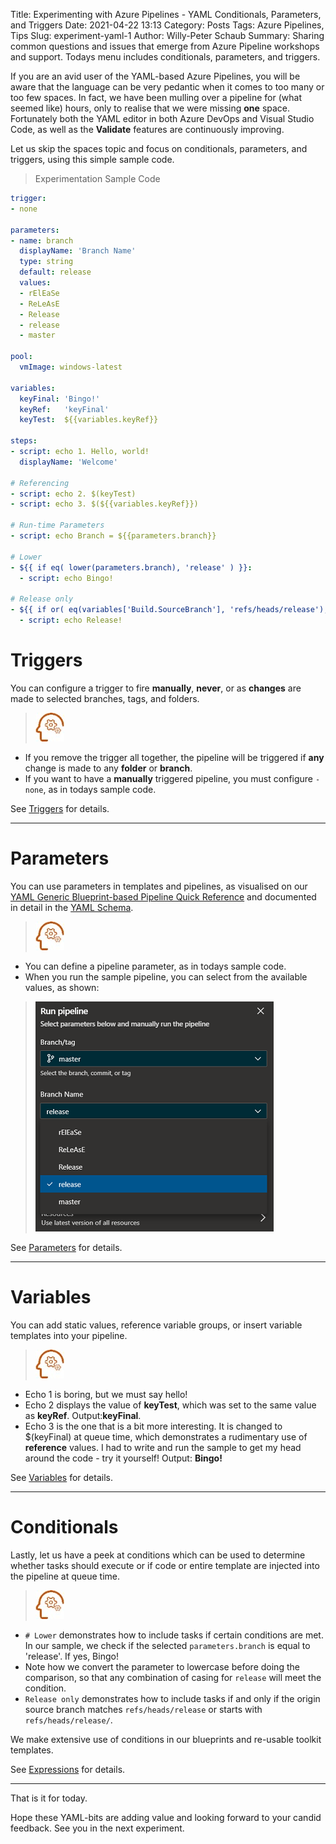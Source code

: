 Title: Experimenting with Azure Pipelines - YAML Conditionals, Parameters, and Triggers 
Date: 2021-04-22 13:13
Category: Posts
Tags: Azure Pipelines, Tips
Slug: experiment-yaml-1
Author: Willy-Peter Schaub
Summary: Sharing common questions and issues that emerge from Azure Pipeline workshops and support. Todays menu includes conditionals, parameters, and triggers. 

If you are an avid user of the YAML-based Azure Pipelines, you will be aware that the language can be very pedantic when it comes to too many or too few spaces. In fact, we have been mulling over a pipeline for (what seemed like) hours, only to realise that we were missing **one** space. Fortunately both the YAML editor in both Azure DevOps and Visual Studio Code, as well as the **Validate** features are continuously improving.

Let us skip the spaces topic and focus on conditionals, parameters, and triggers, using this simple sample code.

> Experimentation Sample Code

```yml
trigger:
- none

parameters:
- name: branch
  displayName: 'Branch Name'
  type: string
  default: release
  values:
  - rElEaSe
  - ReLeAsE
  - Release
  - release
  - master

pool:
  vmImage: windows-latest

variables:
  keyFinal: 'Bingo!'
  keyRef:   'keyFinal'
  keyTest:  ${{variables.keyRef}}

steps:
- script: echo 1. Hello, world!
  displayName: 'Welcome'

# Referencing
- script: echo 2. $(keyTest)
- script: echo 3. $(${{variables.keyRef}})

# Run-time Parameters
- script: echo Branch = ${{parameters.branch}}

# Lower
- ${{ if eq( lower(parameters.branch), 'release' ) }}:
  - script: echo Bingo!

# Release only
- ${{ if or( eq(variables['Build.SourceBranch'], 'refs/heads/release'), startsWith(variables['Build.SourceBranch'], 'refs/heads/release/')) }}:
  - script: echo Release!
``` 

# Triggers

You can configure a trigger to fire **manually**, **never**, or as **changes** are made to selected branches, tags, and folders.

> ![Learning](/images/experiment-yaml-1-1.jpg)

- If you remove the trigger all together, the pipeline will be triggered if **any** change is made to any **folder** or **branch**. 
- If you want to have a **manually** triggered pipeline, you must configure ```- none```, as in todays sample code.

See [Triggers](https://docs.microsoft.com/en-us/azure/devops/pipelines/yaml-schema?view=azure-devops&tabs=schema%2Cparameter-schema#triggers) for details.

---

# Parameters

You can use parameters in templates and pipelines, as visualised on our [YAML Generic Blueprint-based Pipeline Quick Reference](https://wsbctechnicalblog.github.io/moving-hundreds-of-pipeline-snowflakes-qr-1.html) and documented in detail in the [YAML Schema](https://aka.ms/YAML).

> ![Learning](/images/experiment-yaml-1-1.jpg)

- You can define a pipeline parameter, as in todays sample code.
- When you run the sample pipeline, you can select from the available values, as shown:

> ![Run pipeline](/images/experiment-yaml-1-2.png)

See [Parameters](https://docs.microsoft.com/en-us/azure/devops/pipelines/yaml-schema?view=azure-devops&tabs=schema%2Cparameter-schema#parameters) for details.

---

# Variables

You can add static values, reference variable groups, or insert  variable templates into your pipeline.

> ![Learning](/images/experiment-yaml-1-1.jpg)

- Echo 1 is boring, but we must say hello!
- Echo 2 displays the value of **keyTest**, which was set to the same value as **keyRef**. Output:**keyFinal**.
- Echo 3 is the one that is a bit more interesting. It is changed to $(keyFinal) at queue time, which demonstrates a rudimentary use of **reference** values. I had to write and run the sample to get my head around the code - try it yourself! Output: **Bingo!**

See [Variables](https://docs.microsoft.com/en-us/azure/devops/pipelines/yaml-schema?view=azure-devops&tabs=schema%2Cparameter-schema#variables) for details.

---

# Conditionals

Lastly, let us have a peek at conditions which can be used to determine whether tasks should execute or if code or entire template are injected into the pipeline at queue time.

> ![Learning](/images/experiment-yaml-1-1.jpg)

- ```# Lower``` demonstrates how to include tasks if certain conditions are met. In our sample, we check if the selected ```parameters.branch``` is equal to 'release'. If yes, Bingo!
- Note how we convert the parameter to lowercase before doing the comparison, so that any combination of casing for ```release``` will meet the condition.
- ```Release only``` demonstrates how to include tasks if and only if the origin source branch matches ```refs/heads/release``` or starts with ```refs/heads/release/```.

We make extensive use of conditions in our blueprints and re-usable toolkit templates. 

See [Expressions](https://docs.microsoft.com/en-us/azure/devops/pipelines/process/expressions) for details.

---

That is it for today. 

Hope these YAML-bits are adding value and looking forward to your candid feedback. See you in the next experiment.

```

